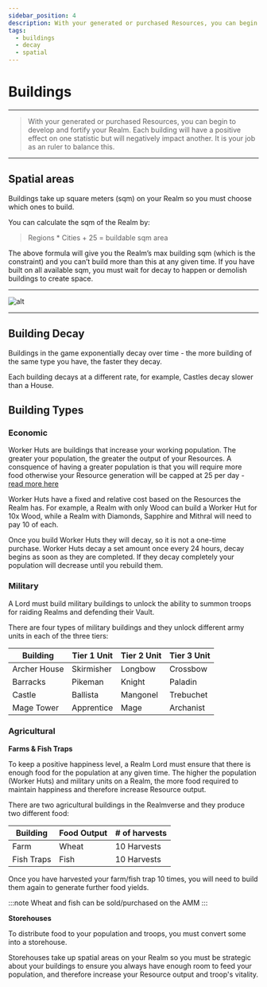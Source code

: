 ```yaml
---
sidebar_position: 4
description: With your generated or purchased Resources, you can begin to develop and fortify your Realm
tags:
  - buildings
  - decay
  - spatial
---
```


# Buildings

---

> With your generated or purchased Resources, you can begin to develop and fortify your Realm. Each building will have a positive effect on one statistic but will negatively impact another. It is your job as an ruler to balance this.



---

## Spatial areas

Buildings take up square meters (sqm) on your Realm so you must choose which ones to build.


You can calculate the sqm of the Realm by:

> Regions * Cities + 25 = buildable sqm area

The above formula will give you the Realm’s max building sqm (which is the constraint) and you can’t build more than this at any given time. If you have built on all available sqm, you must wait for decay to happen or demolish buildings to create space. 

---

![alt](/img/game/buildings.png)

---
## Building Decay

Buildings in the game exponentially decay over time - the more building of the same type you have, the faster they decay.

Each building decays at a different rate, for example, Castles decay slower than a House. 


## Building Types

### Economic

Worker Huts are buildings that increase your working population. The greater your population, the greater the output of your Resources. A consquence of having a greater population is that you will require more food otherwise your Resource generation will be capped at 25 per day - [read more here](./food)

Worker Huts have a fixed and relative cost based on the Resources the Realm has. For example, a Realm with only Wood can build a Worker Hut for 10x Wood, while a Realm with Diamonds, Sapphire and Mithral will need to pay 10 of each. 

Once you build Worker Huts they will decay, so it is not a one-time purchase. Worker Huts decay a set amount once every 24 hours, decay begins as soon as they are completed. If they decay completely your population will decrease until you rebuild them.

### Military

A Lord must build military buildings to unlock the ability to summon troops for raiding Realms and defending their Vault. 

There are four types of military buildings and they unlock different army units in each of the three tiers:

| Building | Tier 1 Unit | Tier 2 Unit | Tier 3 Unit |
| ----------- | ----------- | ----------- | ----------- |
| Archer House | Skirmisher | Longbow | Crossbow |
| Barracks | Pikeman | Knight | Paladin |
| Castle | Ballista | Mangonel | Trebuchet |
| Mage Tower | Apprentice | Mage | Archanist |

### Agricultural 

**Farms & Fish Traps**

To keep a positive happiness level, a Realm Lord must ensure that there is enough food for the population at any given time. The higher the population (Worker Huts) and military units on a Realm, the more food required to maintain happiness and therefore increase Resource output.

There are two agricultural buildings in the Realmverse and they produce two different food:

| Building | Food Output | # of harvests |
| ----------- | ----------- | ----------- |
| Farm | Wheat | 10 Harvests |
| Fish Traps | Fish  | 10 Harvests |

Once you have harvested your farm/fish trap 10 times, you will need to build them again to generate further food yields. 

:::note
Wheat and fish can be sold/purchased on the AMM
:::

**Storehouses**

To distribute food to your population and troops, you must convert some into a storehouse.

Storehouses take up spatial areas on your Realm so you must be strategic about your buildings to ensure you always have enough room to feed your population, and therefore increase your Resource output and troop's vitality.  